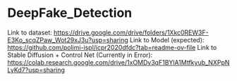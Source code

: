 # DeepFake_Detection

Link to dataset: https://drive.google.com/drive/folders/1Xkc0REW3F-E3Ko_scqZPaw_Wot29xJ3u?usp=sharing
Link to Model (expected): https://github.com/polimi-ispl/icpr2020dfdc?tab=readme-ov-file
Link to Stable Diffusion + Control Net (Currently in Error): https://colab.research.google.com/drive/1xOMDv3qF1BYlA1Mtfkyub_NXPpNLyKd7?usp=sharing
